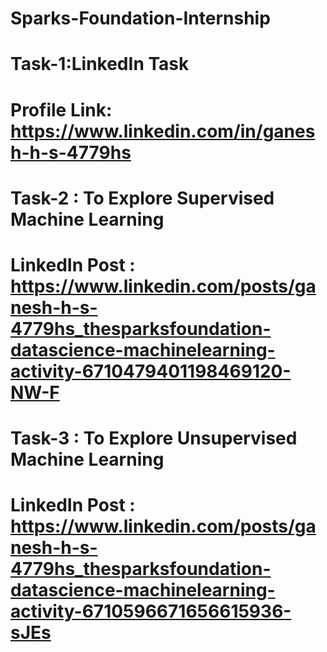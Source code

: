 # Sparks-Foundation-Internship

# Task-1:LinkedIn Task
# Profile Link: https://www.linkedin.com/in/ganesh-h-s-4779hs

# Task-2 : To Explore Supervised Machine Learning
# LinkedIn Post : https://www.linkedin.com/posts/ganesh-h-s-4779hs_thesparksfoundation-datascience-machinelearning-activity-6710479401198469120-NW-F

# Task-3 : To Explore Unsupervised Machine Learning
# LinkedIn Post : https://www.linkedin.com/posts/ganesh-h-s-4779hs_thesparksfoundation-datascience-machinelearning-activity-6710596671656615936-sJEs
